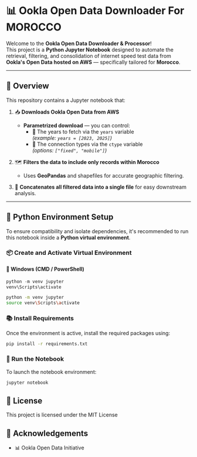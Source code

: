 # 📊 Ookla Open Data Downloader For MOROCCO

Welcome to the **Ookla Open Data Downloader & Processor**!  
This project is a **Python Jupyter Notebook** designed to automate the retrieval, filtering, and consolidation of internet speed test data from **Ookla's Open Data hosted on AWS** — specifically tailored for **Morocco**.

---

## 📜 Overview

This repository contains a Jupyter notebook that:

1. 📥 **Downloads Ookla Open Data from AWS**  
   - **Parametrized download** — you can control:
     - 📅 The years to fetch via the `years` variable  
       *(example: `years = [2023, 2025]`)*
     - 📡 The connection types via the `ctype` variable  
       *(options: `["fixed", "mobile"]`)*

2. 🗺️ **Filters the data to include only records within Morocco**  
   - Uses **GeoPandas** and shapefiles for accurate geographic filtering.

3. 📂 **Concatenates all filtered data into a single file** for easy downstream analysis.

---

## 🐍 Python Environment Setup

To ensure compatibility and isolate dependencies, it's recommended to run this notebook inside a **Python virtual environment**.

### 📦 Create and Activate Virtual Environment

#### 🔹 Windows (CMD / PowerShell)
```Powershell
python -m venv jupyter
venv\Scripts\activate
```

```bash
python -m venv jupyter
source venv\Scripts\activate
```

### 📚 Install Requirements
Once the environment is active, install the required packages using:

```bash
pip install -r requirements.txt
```

### 🚀 Run the Notebook

To launch the notebook environment:
```bash
jupyter notebook
```
## 📑 License

This project is licensed under the MIT License

## 🙌 Acknowledgements

-   📊 Ookla Open Data Initiative 

